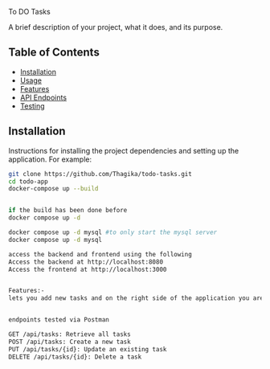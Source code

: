 To DO Tasks

A brief description of your project, what it does, and its purpose.

## Table of Contents
- [Installation](#installation)
- [Usage](#usage)
- [Features](#features)
- [API Endpoints](#api-endpoints)
- [Testing](#testing)

## Installation

Instructions for installing the project dependencies and setting up the application. For example:
```bash
git clone https://github.com/Thagika/todo-tasks.git
cd todo-app
docker-compose up --build


if the build has been done before 
docker compose up -d 

docker compose up -d mysql #to only start the mysql server 
docker compose up -d mysql

access the backend and frontend using the following 
Access the backend at http://localhost:8080
Access the frontend at http://localhost:3000


Features:-
lets you add new tasks and on the right side of the application you are able to see the most recent 5 tasks


endpoints tested via Postman

GET /api/tasks: Retrieve all tasks
POST /api/tasks: Create a new task
PUT /api/tasks/{id}: Update an existing task
DELETE /api/tasks/{id}: Delete a task

